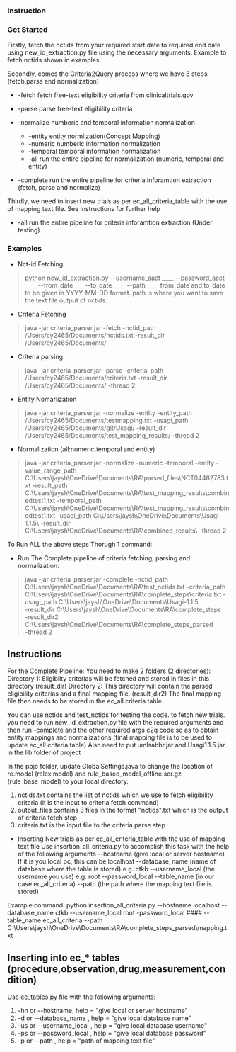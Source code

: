 
### Instruction 

### Get Started
Firstly, fetch the nctids from your required start date to required end date using new_id_extraction.py file using the necessary arguments. 
Example to fetch nctids shown in examples.

Secondly, comes the Criteria2Query process where we have 3 steps (fetch,parse and normalization)  

- -fetch	fetch free-text eligibility criteria from clinicaltrials.gov
- -parse	parse free-text eligibility criteria
- -normalize	numberic and temporal information normalization
	- 	-entity	entity normlization(Concept Mapping)
	- 	-numeric	numberic information normalization
	- 	-temporal	temporal information normalization
	- -all	run the entire pipeline for normalization (numeric, temporal and entity)

- -complete	run the entire pipeline for criteria inforamtion extraction (fetch, parse and normalize)

Thirdly, we need to insert new trials as per ec_all_criteria_table with the use of mapping text file. See instructions for further help
- -all	run the entire pipeline for criteria inforamtion extraction (Under testing)

### Examples
- Nct-id Fetching:
> python new_id_extraction.py --username_aact ____ --password_aact ____ --from_date ___ --to_date ____ --path ____
from_date and to_date to be given in YYYY-MM-DD format. path is where you want to save the text file output of nctids.

- Criteria Fetching
> java -jar criteria_parser.jar -fetch -nctid_path /Users/cy2465/Documents/nctids.txt -result_dir /Users/cy2465/Documents/
- Criteria parsing
> java -jar criteria_parser.jar -parse -criteria_path /Users/cy2465/Documents/criteria.txt -result_dir /Users/cy2465/Documents/ -thread 2
	
- Entity Nomarlization
> java -jar criteria_parser.jar -normalize -entity -entity_path /Users/cy2465/Documents/testmapping.txt -usagi_path /Users/cy2465/Documents/git/Usagi/ -result_dir /Users/cy2465/Documents/test_mapping_results/ -thread 2
- Normalization (all:numeric,temporal and entity)
> java -jar criteria_parser.jar -normalize -numeric -temporal -entity -value_range_path C:\Users\jaysh\OneDrive\Documents\RA\parsed_files\NCT04462783.txt -result_path C:\Users\jaysh\OneDrive\Documents\RA\test_mapping_results\combinedtest1.txt -temporal_path C:\Users\jaysh\OneDrive\Documents\RA\test_mapping_results\combinedtest1.txt -usagi_path C:\Users\jaysh\OneDrive\Documents\Usagi-1.1.5\ -result_dir C:\Users\jaysh\OneDrive\Documents\RA\combined_results\ -thread 2

To Run ALL the above steps Thorugh 1 command:
- Run The Complete pipeline of criteria fetching, parsing and normalization:
> java -jar criteria_parser.jar -complete -nctid_path
C:\Users\jaysh\OneDrive\Documents\RA\test_nctids.txt
-criteria_path
C:\Users\jaysh\OneDrive\Documents\RA\complete_steps\criteria.txt
-usagi_path
C:\Users\jaysh\OneDrive\Documents\Usagi-1.1.5\
-result_dir
C:\Users\jaysh\OneDrive\Documents\RA\complete_steps\
-result_dir2
C:\Users\jaysh\OneDrive\Documents\RA\complete_steps_parsed\
-thread
2
## Instructions
For the Complete Pipeline:
You need to make 2 folders (2 directories):
Directory 1: Eligibilty criterias will be fetched and stored in files in this directory (result_dir)
Directory 2: This directory will contain the parsed eligibility criterias and a final mapping file. (result_dir2)
The final mapping file then needs to be stored in the ec_all criteria table.

You can use nctids and test_nctids for testing the code. to fetch new trials. you need to run new_id_extraction.py file with the required arguments and
then run -complete and the other required args c2q code so as to obtain entity mappings and normalizations (final mapping file is to be used to update ec_all criteria table)
Also need to put umlsabbr.jar and Usagi1.1.5.jar in the lib folder of project

In the pojo folder, update GlobalSettings.java to change the location of re.model (relex model) and rule_based_model_offline.ser.gz (rule_base_model) to your local directory.

1. nctids.txt contains the list of nctids which we use to fetch eligibility criteria (it is the input to criteria fetch command)
2. output_files contains 3 files in the format "nctids".txt which is the output of criteria fetch step
3. criteria.txt is the input file to the criteria parse step

- Inserting New trials as per ec_all_criteria_table with the use of mapping text file
Use insertion_all_criteria.py to accomplish this task with the help of the following arguments
--hostname (give local or server hostname) If it is you local pc, this can be localhost
--database_name (name of database where the table is stored) e.g. ctkb
--username_local (the username you use) e.g. root
--password_local 
--table_name (in our case ec_all_criteria)
--path (the path where the mapping text file is stored)

Example command: python insertion_all_criteria.py --hostname localhost --database_name ctkb --username_local root -password_local #### --table_name ec_all_criteria --path C:\Users\jaysh\OneDrive\Documents\RA\complete_steps_parsed\mapping.txt

## Inserting into ec_* tables (procedure,observation,drug,measurement,condition)
Use ec_tables.py file with the following arguments:
1. -hn or  --hostname, help = "give local or server hostname"
2. -d or  --database_name , help = "give local database name"
 3. -us or --username_local , help = "give local database username"
4. -ps or --password_local , help = "give local database password"
5. -p or --path , help = "path of mapping text file"